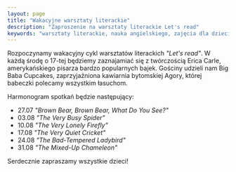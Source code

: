 ```yaml
---
layout: page
title: "Wakacyjne warsztaty literackie"
description: "Zaproszenie na warsztaty literackie Let's read"
keywords: "warsztaty literackie, nauka angielskiego, zajęcia dla dzieci"
---
```


Rozpoczynamy wakacyjny cykl warsztatów literackich *"Let's read"*. 
W każdą środę o 17-tej będziemy zaznajamiać się z twórczością Erica Carle, 
amerykańskiego pisarza bardzo popularnych bajek. Gościny udzieli nam Big Baba 
Cupcakes, zaprzyjaźniona kawiarnia bytomskiej Agory, której babeczki polecamy 
wszystkim łasuchom.

Harmonogram spotkań będzie następujący:

* 27.07 *"Brown Bear, Brown Bear, What Do You See?"*
* 03.08 *"The Very Busy Spider"*
* 10.08 *"The Very Lonely Firefly"*
* 17.08 *"The Very Quiet Cricket"*
* 24.08 *"The Bad-Tempered Ladybird"*
* 31.08 *"The Mixed-Up Chameleon"*

Serdecznie zapraszamy wszystkie dzieci!